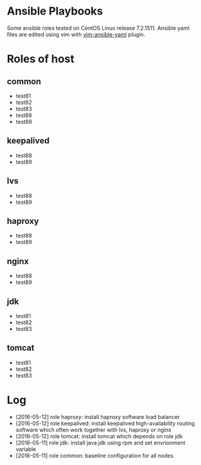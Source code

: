 # Ansible Playbooks

Some ansible roles tested on CentOS Linux release 7.2.1511. Ansible yaml files are edited using vim with [vim-ansible-yaml](https://github.com/chase/vim-ansible-yaml) plugin.

# Roles of host

## common
- test81 
- test82
- test83 
- test88 
- test89 

## keepalived
- test88 
- test89

## lvs
- test88 
- test89

## haproxy
- test88 
- test89

## nginx
- test88 
- test89

## jdk
- test81 
- test82
- test83

## tomcat
- test81 
- test82
- test83

# Log

- [2016-05-12] role haproxy: install haproxy software load balancer
- [2016-05-12] role keepalived: install keepalived high-availability routing software which often work together with lvs, haproxy or nginx
- [2016-05-12] role tomcat: install tomcat which depends on role jdk
- [2016-05-11] role jdk: install java jdk using rpm and set envrionment variable
- [2016-05-11] role common: baseline configuration for all nodes
